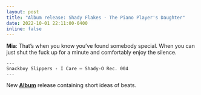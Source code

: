 ```yaml
---
layout: post
title: "Album release: Shady Flakes - The Piano Player's Daughter"
date: 2022-10-01 22:11:00-0400
inline: false
---
```


**Mia**: That’s when you know you’ve found somebody special. When you can just shut the fuck up for a minute and comfortably enjoy the silence.
  
    ---
    Snackboy Slippers - I Care — Shady-O Rec. 004
    ---


New <a href="https://joshuajaeger.github.io/projects/Music/">**Album**</a> release containing short ideas of beats. 